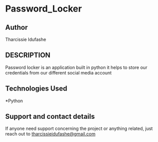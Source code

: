 # Password_Locker
## Author
Tharcissie Idufashe

## DESCRIPTION
Password locker is an application built in python
it helps to store our credentials from our different 
social media account

## Technologies Used
*Python

## Support and contact details
If anyone need support concerning the project or anything related, just reach out to tharcissieidufashe@gmail.com


